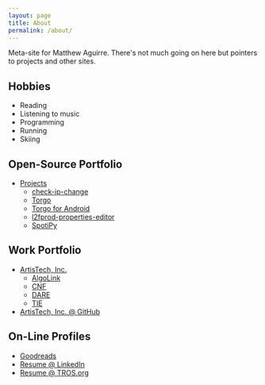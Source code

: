 ```yaml
---
layout: page
title: About
permalink: /about/
---
```


Meta-site for Matthew Aguirre.  There's not much going on here but pointers to projects and other sites.

## Hobbies
- Reading
- Listening to music
- Programming
- Running
- Skiing

## Open-Source Portfolio
- [Projects](https://github.com/ZenHarbinger/)
  - [check-ip-change](https://github.com/ZenHarbinger/google-domains-dydns-ip-change)
  - [Torgo]({{site.url}}/torgo)
  - [Torgo for Android](https://github.com/ZenHarbinger/torgo-android)
  - [l2fprod-properties-editor](https://github.com/ZenHarbinger/l2fprod-properties-editor)
  - [SpotiPy](https://github.com/ZenHarbinger/spotipy)

## Work Portfolio
- [ArtisTech, Inc.](http://artistech.com/)
  - [AlgoLink](http://artistech.com/algolink.html)
  - [CNF](http://artistech.com/CNF.html)
  - [DARE](http://artistech.com/dare.html)
  - [TIE](http://artistech.com/tie.html)
- [ArtisTech, Inc. @ GitHub](https://github.com/artistech-inc)

## On-Line Profiles
- [Goodreads](https://www.goodreads.com/ZenHarbinger)
- [Resume @ LinkedIn](https://www.linkedin.com/in/matthewaguirre)
- [Resume @ TROS.org]({{site.url}}/resume)

